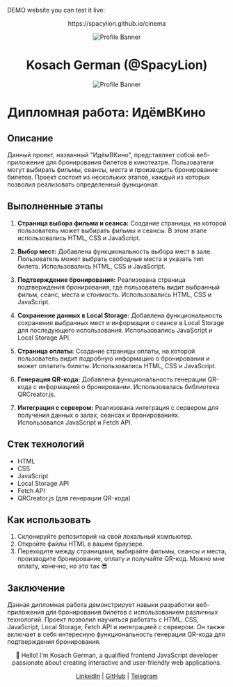 DEMO website you can test it live:

<p align="center">
https://spacylion.github.io/cinema
</p>
<p align="center">
  <img src="https://www.codewars.com/users/Spacylion/badges/micro" alt="Profile Banner" />
</p>

<h1 align="center">Kosach German (@SpacyLion)</h1>

<p align="center">
  <img src="https://sartoshigob.mypinata.cloud/ipfs/QmRxDRGTZMS9uy5wbNvKLuzXrenXpH285WGtci4E3SdDxL?_gl=1*x123te*_ga*MTA0NTE5ODg1NC4xNjg5Njk4ODcy*_ga_5RMPXG14TE*MTY4OTY5ODg3MS4xLjEuMTY4OTY5ODg4NC40Ny4wLjA." alt="Profile Banner" />
</p>

# Дипломная работа: ИдёмВКино

## Описание

Данный проект, названный "ИдёмВКино", представляет собой веб-приложение для бронирования билетов в кинотеатре. Пользователи могут выбирать фильмы, сеансы, места и производить бронирование билетов. Проект состоит из нескольких этапов, каждый из которых позволил реализовать определенный функционал.

## Выполненные этапы

1. **Страница выбора фильма и сеанса:** Создание страницы, на которой пользователь может выбирать фильмы и сеансы. В этом этапе использовались HTML, CSS и JavaScript.

2. **Выбор мест:** Добавлена функциональность выбора мест в зале. Пользователь может выбрать свободные места и указать тип билета. Использовались HTML, CSS и JavaScript.

3. **Подтверждение бронирования:** Реализована страница подтверждения бронирования, где пользователь видит выбранный фильм, сеанс, места и стоимость. Использовались HTML, CSS и JavaScript.

4. **Сохранение данных в Local Storage:** Добавлена функциональность сохранения выбранных мест и информации о сеансе в Local Storage для последующего использования. Использовались JavaScript и Local Storage API.

5. **Страница оплаты:** Создание страницы оплаты, на которой пользователь видит подробную информацию о бронировании и может оплатить билеты. Использовались HTML, CSS и JavaScript.

6. **Генерация QR-кода:** Добавлена функциональность генерации QR-кода с информацией о бронировании. Использовалась библиотека QRCreator.js.

7. **Интеграция с сервером:** Реализована интеграция с сервером для получения данных о залах, сеансах и бронированиях. Использовался JavaScript и Fetch API.

## Стек технологий

- HTML
- CSS
- JavaScript
- Local Storage API
- Fetch API
- QRCreator.js (для генерации QR-кода)

## Как использовать

1. Склонируйте репозиторий на свой локальный компьютер.
2. Откройте файлы HTML в вашем браузере.
3. Переходите между страницами, выбирайте фильмы, сеансы и места, производите бронирование, оплату и получайте QR-код. Можно мне оплату, конечно, но это так 😎

## Заключение

Данная дипломная работа демонстрирует навыки разработки веб-приложения для бронирования билетов с использованием различных технологий. Проект позволил научиться работать с HTML, CSS, JavaScript, Local Storage, Fetch API и интеграцией с сервером. Он также включает в себя интересную функциональность генерации QR-кода для подтверждения бронирования.

<p align="center">👋 Hello! I'm Kosach German, a qualified frontend JavaScript developer passionate about creating interactive and user-friendly web applications.</p>

<p align="center">
  <a href="https://www.linkedin.com/in/german-kosach-376848214/">LinkedIn</a> | <a href="https://github.com/Spacylion">GitHub</a> | <a href="https://t.me/SpacyDAO">Telegram</a>
</p>
